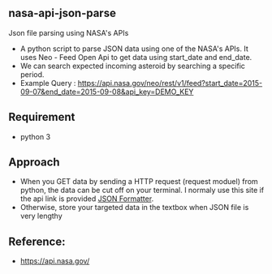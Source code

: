 ## nasa-api-json-parse
Json file parsing using NASA's APIs

- A python script to parse JSON data using one of the NASA's APIs. It uses Neo - Feed Open Api to get data using start_date and end_date. 
- We can search expected incoming asteroid by searching a specific period. 
- Example Query : https://api.nasa.gov/neo/rest/v1/feed?start_date=2015-09-07&end_date=2015-09-08&api_key=DEMO_KEY

## Requirement
- python 3 

## Approach 
- When you GET data by sending a HTTP request (request moduel) from python, the data can be cut off on your terminal. I normaly use this site if the api link is provided [JSON Formatter](https://jsonformatter.org/json-pretty-print).
- Otherwise, store your targeted data in the textbox when JSON file is very lengthy

## Reference: 
- https://api.nasa.gov/
